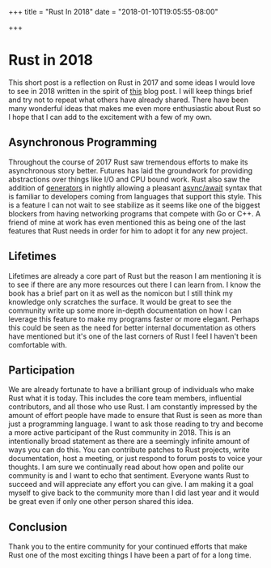 +++
title = "Rust In 2018"
date = "2018-01-10T19:05:55-08:00"

+++

# Rust in 2018
This short post is a reflection on Rust in 2017 and some ideas I would love to see in 2018 written
in the spirit of [this](https://blog.rust-lang.org/2018/01/03/new-years-rust-a-call-for-community-blogposts.html)
blog post. I will keep things brief and try not to repeat what others have already shared.
There have been many wonderful ideas that makes me even more enthusiastic about Rust so I hope that
I can add to the excitement with a few of my own.

## Asynchronous Programming
Throughout the course of 2017 Rust saw tremendous efforts to make its asynchronous story better.
Futures has laid the groundwork for providing abstractions over things like I/O and CPU bound work.
Rust also saw the addition of [generators](https://doc.rust-lang.org/1.22.0/unstable-book/language-features/generators.html)
in nightly allowing a pleasant [async/await](https://github.com/alexcrichton/futures-await) syntax
that is familiar to developers coming from languages that support this style. This is a feature I
can not wait to see stabilize as it seems like one of the biggest blockers from having networking
programs that compete with Go or C++. A friend of mine at work has even mentioned this as being one
of the last features that Rust needs in order for him to adopt it for any new project.

## Lifetimes
Lifetimes are already a core part of Rust but the reason I am mentioning it is to see if there are
any more resources out there I can learn from. I know the book has a brief part on it as well as the
nomicon but I still think my knowledge only scratches the surface. It would be great to see the
community write up some more in-depth documentation on how I can leverage this feature to make
my programs faster or more elegant. Perhaps this could be seen as the need for better internal documentation
as others have mentioned but it's one of the last corners of Rust I feel I haven't been comfortable with.

## Participation
We are already fortunate to have a brilliant group of individuals who make Rust what it is today. This
includes the core team members, influential contributors, and all those who use Rust. I am constantly
impressed by the amount of effort people have made to ensure that Rust is seen as more than just a
programming language. I want to ask those reading to try and become a more active participant of the
Rust community in 2018. This is an intentionally broad statement as there are a seemingly infinite amount of
ways you can do this. You can contribute patches to Rust projects, write documentation, host a meeting,
or just respond to forum posts to voice your thoughts. I am sure we continually read about how open
and polite our community is and I want to echo that sentiment. Everyone wants Rust to succeed and will
appreciate any effort you can give. I am making it a goal myself to give back to the community more than
I did last year and it would be great even if only one other person shared this idea.

## Conclusion
Thank you to the entire community for your continued efforts that make Rust one of the most
exciting things I have been a part of for a long time.
